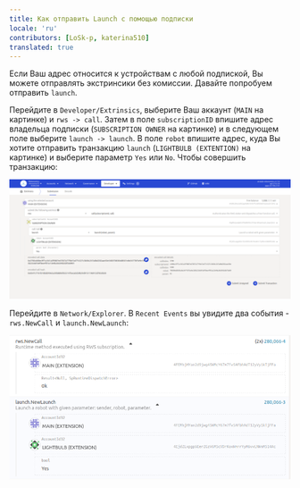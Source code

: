 ```yaml
---
title: Как отправить Launch с помощью подписки
locale: 'ru' 
contributors: [LoSk-p, katerina510]
translated: true
---
```


Если Ваш адрес относится к устройствам с любой подпиской, Вы можете отправлять экстринсики без комиссии. Давайте попробуем отправить `launch`.

Перейдите в `Developer/Extrinsics`, выберите Ваш аккаунт (`MAIN` на картинке) и `rws -> call`. Затем в поле `subscriptionID` впишите адрес владельца подписки (`SUBSCRIPTION OWNER` на картинке) и в следующем поле выберите `launch -> launch`. В поле `robot` впишите адрес, куда Вы хотите отправить транзакцию `launch` (`LIGHTBULB (EXTENTION)` на картинке) и выберите параметр `Yes` или `No`. Чтобы совершить транзакцию:

![launch](./images/dev-node/launch.png)


Перейдите в `Network/Explorer`. В `Recent Events` вы увидите два события - `rws.NewCall` и `launch.NewLaunch`:

![события](./images/dev-node/events.png)
